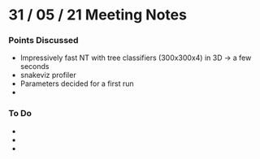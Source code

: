 # 31 / 05 / 21 Meeting Notes


### Points Discussed 
<!--- Important points that were discussed in the meeting. -->
- Impressively fast NT with tree classifiers (300x300x4) in 3D -> a few seconds
- snakeviz profiler
- Parameters decided for a first run
-

### To Do 
<!--- Things to do until next meeting. -->
-
-
-
